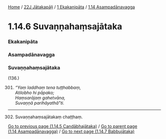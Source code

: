 
[Home](/) / [22J Jātakapāḷi](/tipitaka/22J.md) / [1 Ekakanipāta](/tipitaka/22J/1.md) / [1.14 Asampadānavagga](/tipitaka/22J/1/1.14.md)

# 1.14.6 Suvaṇṇahaṃsajātaka

### Ekakanipāta

### Asampadānavagga

### Suvaṇṇahaṃsajātaka

(136.)

301. _“Yaṃ laddhaṃ tena tuṭṭhabbaṃ,_  
_Atilobho hi pāpako;_  
_Haṃsarājaṃ gahetvāna,_  
_Suvaṇṇā parihāyathā”ti._  


---

302. Suvaṇṇahaṃsajātakaṃ chaṭṭhaṃ.



[Go to previous page (1.14.5 Candābhajātaka)](/tipitaka/22J/1/1.14/1.14.5.md) / [Go to parent page (1.14 Asampadānavagga)](/tipitaka/22J/1/1.14.md) / [Go to next page (1.14.7 Babbujātaka)](/tipitaka/22J/1/1.14/1.14.7.md)


